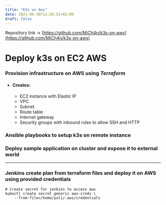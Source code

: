 ```yaml
---
title: "K3s on Aws"
date: 2021-04-30T11:26:51+02:00
draft: false
---
```

Repository link -> [https://github.com/MiCh4n/k3s-on-aws](https://github.com/MiCh4n/k3s-on-aws)
# Deploy k3s on EC2 AWS
### Provision infrastructure on AWS using *Terraform*
* #### Creates:
    *  EC2 instance with Elastic IP
    *  VPC
    *  Subnet
    *  Route table
    *  Internet gateway
    *  Security groups with inbound rules to allow SSH and HTTP
### Ansible playbooks to setup k3s on remote instance 
### Deploy sample application on cluster and expose it to external world
---
### Jenkins create plan from terraform files and deploy it on AWS using provided credentials

```
# Create secret for jenkins to access aws
kubectl create secret generic aws-creds \
    --from-file=/home/yuli/.aws/credentials
```